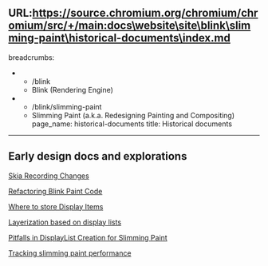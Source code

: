 URL:https://source.chromium.org/chromium/chromium/src/+/main:docs\website\site\blink\slimming-paint\historical-documents\index.md
---
breadcrumbs:
- - /blink
  - Blink (Rendering Engine)
- - /blink/slimming-paint
  - Slimming Paint (a.k.a. Redesigning Painting and Compositing)
page_name: historical-documents
title: Historical documents
---

## Early design docs and explorations

[Skia Recording
Changes](https://docs.google.com/document/d/1qNPBk60388ah5FoHwVunwbNZJtv5-n0N97cGDj0LdHY/edit?usp=sharing)

[Refactoring Blink Paint
Code](https://docs.google.com/document/d/1inRhmB8rtxvInvmPEo7Zd5mhOfb48VxwF-9Y1QoQNBE/edit?usp=sharing)

[Where to store Display
Items](https://docs.google.com/document/d/1iGJdE1hD15ISQKDh-I7m1R3MYiamvTlmsyplxts5n0g/edit?usp=sharing)

[Layerization based on display
lists](https://docs.google.com/document/d/1L6vb9JEPFoyt6eNjVla2AbzSUTGyQT93tQKgE3f1EMc/edit?usp=sharing)

[Pitfalls in DisplayList Creation for Slimming
Paint](https://docs.google.com/document/d/15c8gxDdJvBTBptHpXuQH4N_7XV7r1_BTbl3_CMBrdkU/edit?usp=sharing)

[Tracking slimming paint
performance](https://docs.google.com/document/d/1moskT1Tkg8GcHZylRNQakyrCjk3LR_O5Yys9fDriVcY/edit#)
